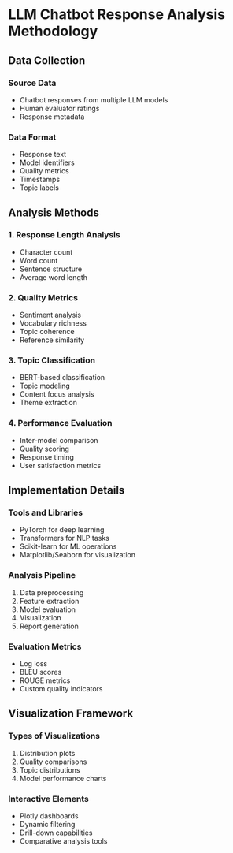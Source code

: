 # LLM Chatbot Response Analysis Methodology

## Data Collection

### Source Data
- Chatbot responses from multiple LLM models
- Human evaluator ratings
- Response metadata

### Data Format
- Response text
- Model identifiers
- Quality metrics
- Timestamps
- Topic labels

## Analysis Methods

### 1. Response Length Analysis
- Character count
- Word count
- Sentence structure
- Average word length

### 2. Quality Metrics
- Sentiment analysis
- Vocabulary richness
- Topic coherence
- Reference similarity

### 3. Topic Classification
- BERT-based classification
- Topic modeling
- Content focus analysis
- Theme extraction

### 4. Performance Evaluation
- Inter-model comparison
- Quality scoring
- Response timing
- User satisfaction metrics

## Implementation Details

### Tools and Libraries
- PyTorch for deep learning
- Transformers for NLP tasks
- Scikit-learn for ML operations
- Matplotlib/Seaborn for visualization

### Analysis Pipeline
1. Data preprocessing
2. Feature extraction
3. Model evaluation
4. Visualization
5. Report generation

### Evaluation Metrics
- Log loss
- BLEU scores
- ROUGE metrics
- Custom quality indicators

## Visualization Framework

### Types of Visualizations
1. Distribution plots
2. Quality comparisons
3. Topic distributions
4. Model performance charts

### Interactive Elements
- Plotly dashboards
- Dynamic filtering
- Drill-down capabilities
- Comparative analysis tools